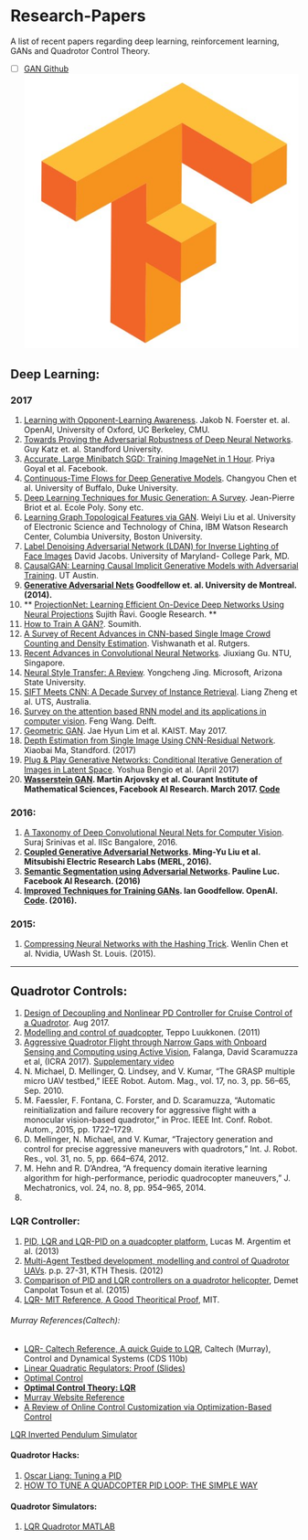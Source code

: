 # Research-Papers
A list of recent papers regarding deep learning, reinforcement learning, GANs and Quadrotor Control Theory.

+ [ ] [GAN Github](https://github.com/YadiraF/GAN) ![alt text](Logo/tf.jpg "Logo Title Text 1")

## Deep Learning:
### 2017
1. [Learning with Opponent-Learning Awareness](https://arxiv.org/pdf/1709.04326.pdf). Jakob N. Foerster et. al. OpenAI, University of Oxford, UC Berkeley, CMU. 
2. [Towards Proving the Adversarial Robustness of Deep Neural Networks](https://arxiv.org/pdf/1709.02802.pdf). Guy Katz et. al. Standford University.
3. [Accurate, Large Minibatch SGD: Training ImageNet in 1 Hour](https://arxiv.org/pdf/1706.02677.pdf). Priya Goyal et al. Facebook.
4. [Continuous-Time Flows for Deep Generative Models](https://arxiv.org/pdf/1709.01179.pdf). Changyou Chen et al. University of Buffalo, Duke University.
5. [Deep Learning Techniques for Music Generation: A Survey](https://arxiv.org/pdf/1709.01620.pdf). Jean-Pierre Briot et al. Ecole Poly. Sony etc.
6. [Learning Graph Topological Features via GAN](https://arxiv.org/pdf/1709.03545.pdf). Weiyi Liu et al. University of Electronic Science and Technology of China, IBM Watson Research Center, Columbia University, Boston University.
7. [Label Denoising Adversarial Network (LDAN) for Inverse Lighting of Face Images](https://arxiv.org/pdf/1709.01993.pdf) David Jacobs. University of Maryland- College Park, MD.
8. [CausalGAN: Learning Causal Implicit Generative Models with Adversarial Training](https://arxiv.org/pdf/1709.02023.pdf). UT Austin.
9. **[Generative Adversarial Nets](https://arxiv.org/pdf/1406.2661.pdf) Goodfellow et. al. University de Montreal. (2014).**
10. ** [ProjectionNet: Learning Efficient On-Device Deep Networks Using Neural Projections](https://arxiv.org/pdf/1708.00630.pdf) Sujith Ravi. Google Research. **
11. [How to Train A GAN?](https://github.com/soumith/ganhacks). Soumith.
12. [A Survey of Recent Advances in CNN-based Single Image Crowd Counting and Density Estimation](https://arxiv.org/pdf/1707.01202.pdf). Vishwanath et al. Rutgers.
13. [Recent Advances in Convolutional Neural Networks](https://arxiv.org/pdf/1512.07108.pdf). Jiuxiang Gu. NTU, Singapore.
14. [Neural Style Transfer: A Review](https://arxiv.org/pdf/1705.04058.pdf). Yongcheng Jing. Microsoft, Arizona State University.
15. [SIFT Meets CNN: A Decade Survey of Instance Retrieval](https://arxiv.org/pdf/1608.01807.pdf). Liang Zheng et al. UTS, Australia.
16. [Survey on the attention based RNN model and its applications in computer vision](https://arxiv.org/pdf/1601.06823.pdf). Feng Wang. Delft.
17. [Geometric GAN](https://arxiv.org/pdf/1705.02894.pdf). Jae Hyun Lim et al. KAIST. May 2017.
18. [Depth Estimation from Single Image Using CNN-Residual Network](http://cs231n.stanford.edu/reports/2017/pdfs/203.pdf). Xiaobai Ma, Standford. (2017)
19. [Plug & Play Generative Networks: Conditional Iterative Generation of Images in Latent Space](https://arxiv.org/pdf/1612.00005.pdf). Yoshua Bengio et al. (April 2017)
20. **[Wasserstein GAN](https://arxiv.org/pdf/1701.07875.pdf). Martin Arjovsky et al. Courant Institute of Mathematical Sciences, Facebook AI Research. March 2017. [Code](https://github.com/fairytale0011/Conditional-WassersteinGAN)**

### 2016:
1. [A Taxonomy of Deep Convolutional Neural Nets for Computer Vision](https://arxiv.org/pdf/1601.06615.pdf). Suraj Srinivas et al. IISc Bangalore, 2016.
2. **[Coupled Generative Adversarial Networks](https://arxiv.org/pdf/1606.07536.pdf). Ming-Yu Liu et al. Mitsubishi Electric Research Labs (MERL, 2016).**
3. **[Semantic Segmentation using Adversarial Networks](https://arxiv.org/pdf/1611.08408.pdf). Pauline Luc. Facebook AI Research. (2016)**
4. **[Improved Techniques for Training GANs](https://arxiv.org/pdf/1606.03498.pdf). Ian Goodfellow. OpenAI. [Code](https://github.com/openai/improved-gan). (2016).**

### 2015:
1. [Compressing Neural Networks with the Hashing Trick](https://arxiv.org/pdf/1504.04788.pdf). Wenlin Chen et al. Nvidia, UWash St. Louis. (2015).

***

## Quadrotor Controls:
1. [Design of Decoupling and Nonlinear PD Controller for Cruise Control of a Quadrotor](https://arxiv.org/pdf/1708.04584.pdf). Aug 2017.
2. [Modelling and control of quadcopter](http://sal.aalto.fi/publications/pdf-files/eluu11_public.pdf), Teppo Luukkonen. (2011)
3. [Aggressive Quadrotor Flight through Narrow Gaps with Onboard Sensing and Computing using Active Vision](http://rpg.ifi.uzh.ch/doczercs/ICRA17_Falanga.pdf), Falanga, David Scaramuzza et al, (ICRA 2017). [Supplementary video](http://rpg.ifi.uzh.ch/aggressive_flight.html)
4. N. Michael, D. Mellinger, Q. Lindsey, and V. Kumar, “The GRASP multiple micro UAV testbed,” IEEE Robot. Autom. Mag., vol. 17, no. 3, pp. 56–65, Sep. 2010.
5. M. Faessler, F. Fontana, C. Forster, and D. Scaramuzza, “Automatic reinitialization and failure recovery for aggressive flight with a monocular vision-based quadrotor,” in Proc. IEEE Int. Conf. Robot. Autom., 2015, pp. 1722–1729.
6.  D. Mellinger, N. Michael, and V. Kumar, “Trajectory generation and control for precise aggressive maneuvers with quadrotors,” Int. J. Robot. Res., vol. 31, no. 5, pp. 664–674, 2012.
7. M. Hehn and R. D’Andrea, “A frequency domain iterative learning algorithm for high-performance, periodic quadrocopter maneuvers,” J. Mechatronics, vol. 24, no. 8, pp. 954–965, 2014.
8. 


### LQR Controller:
1. [PID, LQR and LQR-PID on a quadcopter platform](http://ieeexplore.ieee.org/document/6572698/), Lucas M. Argentim et al. (2013)
2. [Multi-Agent Testbed development, modelling and control of Quadrotor UAVs](http://kth.diva-portal.org/smash/get/diva2:551115/FULLTEXT01.pdf). p.p. 27-31, KTH Thesis. (2012)
3. [Comparison of PID and LQR controllers on a quadrotor helicopter](http://www.naun.org/main/UPress/saed/2015/a442014-074.pdf), Demet Canpolat Tosun et al. (2015)
4. [LQR- MIT Reference, A Good Theoritical Proof](https://ocw.mit.edu/courses/mechanical-engineering/2-154-maneuvering-and-control-of-surface-and-underwater-vehicles-13-49-fall-2004/lecture-notes/lec19.pdf), MIT. 
###### Murray References(Caltech):
- [LQR- Caltech Reference, A quick Guide to LQR](https://www.cds.caltech.edu/~murray/courses/cds110/wi06/lqr.pdf), Caltech (Murray), Control and Dynamical Systems (CDS 110b)
- [Linear Quadratic Regulators: Proof (Slides)](http://www.cds.caltech.edu/~murray/courses/cds110/wi08/L3-1_lqr.pdf)
- [Optimal Control](http://www.cds.caltech.edu/~murray/courses/cds110/wi08/L2-1_optimal.pdf)
- **[Optimal Control Theory: LQR](http://www.cds.caltech.edu/~murray/courses/cds110/wi08/optimal_14Jan08.pdf)**
- [Murray Website Reference](http://www.cds.caltech.edu/~murray/wiki/index.php/CDS_110b:_Optimal_Control)
- [A Review of Online Control Customization via Optimization-Based Control](http://www.cds.caltech.edu/~murray/preprints/mur+03-sec.pdf)

[LQR Inverted Pendulum Simulator](https://github.com/SwapUNaph/LQR-control-model)

#### Quadrotor Hacks:
1. [Oscar Liang: Tuning a PID](https://oscarliang.com/quadcopter-pid-explained-tuning/)
2. [HOW TO TUNE A QUADCOPTER PID LOOP: THE SIMPLE WAY](https://myfirstdrone.com/tutorials/how-to-tune-a-quadcopter/)

#### Quadrotor Simulators:
1. [LQR Quadrotor MATLAB](https://github.com/aarkebauer/QuadrotorLQR)
